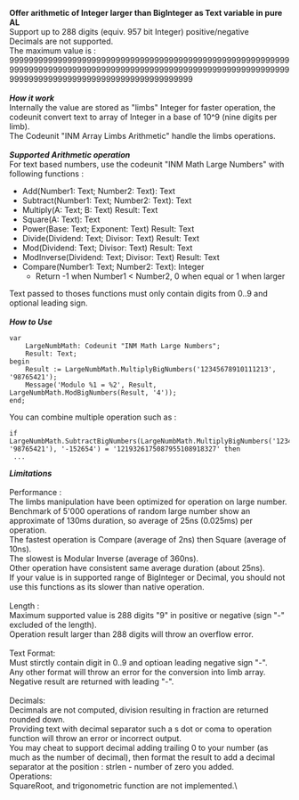 
**Offer arithmetic of Integer larger than BigInteger as Text variable in pure AL**\
Support up to 288 digits (equiv. 957 bit Integer) positive/negative\
Decimals are not supported.\
The maximum value is : \
9999999999999999999999999999999999999999999999999999999999999999999999999999999999999999999999999999999999999999999999999999999999999999999999999999999999\
\
***How it work***
\
Internally the value are stored as "limbs" Integer for faster operation, the codeunit convert text to array of Integer in a base of 10^9 (nine digits per limb).\
The Codeunit "INM Array Limbs Arithmetic" handle the limbs operations.\
\
 ***Supported Arithmetic operation***
\
For text based numbers, use the codeunit "INM Math Large Numbers" with following functions :

- Add(Number1: Text; Number2: Text): Text
- Subtract(Number1: Text; Number2: Text): Text
- Multiply(A: Text; B: Text) Result: Text
- Square(A: Text): Text
- Power(Base: Text; Exponent: Text) Result: Text
- Divide(Dividend: Text; Divisor: Text) Result: Text
- Mod(Dividend: Text; Divisor: Text) Result: Text
- ModInverse(Dividend: Text; Divisor: Text) Result: Text
- Compare(Number1: Text; Number2: Text): Integer
	-  	Return -1 when Number1 < Number2, 0 when equal or 1 when larger

Text passed to thoses functions must only contain digits from 0..9 and optional leading sign.\
\
***How to Use***


    var
	    LargeNumbMath: Codeunit "INM Math Large Numbers";
	    Result: Text;
    begin
	    Result := LargeNumbMath.MultiplyBigNumbers('12345678910111213', '98765421');
	    Message('Modulo %1 = %2', Result, LargeNumbMath.ModBigNumbers(Result, '4'));
    end;

You can combine multiple operation such as :


    if LargeNumbMath.SubtractBigNumbers(LargeNumbMath.MultiplyBigNumbers('12345678910111213', '98765421'), '-152654') = '1219326175087955108918327' then
     ...


***Limitations***
\
\
Performance :\
The limbs manipulation have been optimized for operation on large number.
Benchmark of 5'000 operations of random large number show an approximate of 130ms duration, so average of 25ns (0.025ms) per operation.\
The fastest operation is Compare (average of 2ns) then Square (average of 10ns).\
The slowest is Modular Inverse (average of 360ns).\
Other operation have consistent same average duration (about 25ns).\
If your value is in supported range of BigInteger or Decimal, you should not use this functions as its slower than native operation.\
\
Length :\
Maximum supported value is 288 digits "9" in positive or negative (sign "-" excluded of the length).\
Operation result larger than 288 digits will throw an overflow error.\
\
Text Format:\
Must stirctly contain digit in 0..9 and optioan leading negative sign "-".\
Any other format will throw an error for the conversion into limb array.\
Negative result are returned with leading "-".\
\
Decimals:\
Decimnals are not computed, division resulting in fraction are returned rounded down.\
Providing text with decimal separator such a s dot or coma to operation function will throw an error or incorrect output.\
You may cheat to support decimal adding trailing 0 to your number (as much as the number of decimal), then format the result to add a decimal separator at the position : strlen - number of zero you added.
\
Operations:\
SquareRoot, and trigonometric function are not implemented.\

